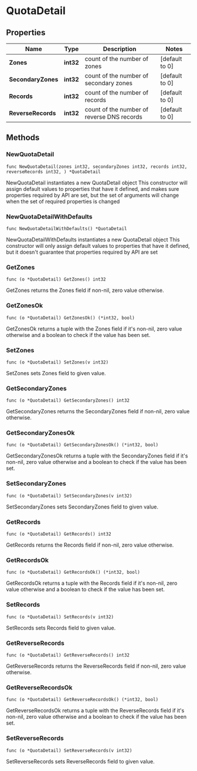# QuotaDetail

## Properties

|Name | Type | Description | Notes|
|------------ | ------------- | ------------- | -------------|
|**Zones** | **int32** | count of the number of zones | [default to 0]|
|**SecondaryZones** | **int32** | count of the number of secondary zones | [default to 0]|
|**Records** | **int32** | count of the number of records | [default to 0]|
|**ReverseRecords** | **int32** | count of the number of reverse DNS records | [default to 0]|

## Methods

### NewQuotaDetail

`func NewQuotaDetail(zones int32, secondaryZones int32, records int32, reverseRecords int32, ) *QuotaDetail`

NewQuotaDetail instantiates a new QuotaDetail object
This constructor will assign default values to properties that have it defined,
and makes sure properties required by API are set, but the set of arguments
will change when the set of required properties is changed

### NewQuotaDetailWithDefaults

`func NewQuotaDetailWithDefaults() *QuotaDetail`

NewQuotaDetailWithDefaults instantiates a new QuotaDetail object
This constructor will only assign default values to properties that have it defined,
but it doesn't guarantee that properties required by API are set

### GetZones

`func (o *QuotaDetail) GetZones() int32`

GetZones returns the Zones field if non-nil, zero value otherwise.

### GetZonesOk

`func (o *QuotaDetail) GetZonesOk() (*int32, bool)`

GetZonesOk returns a tuple with the Zones field if it's non-nil, zero value otherwise
and a boolean to check if the value has been set.

### SetZones

`func (o *QuotaDetail) SetZones(v int32)`

SetZones sets Zones field to given value.


### GetSecondaryZones

`func (o *QuotaDetail) GetSecondaryZones() int32`

GetSecondaryZones returns the SecondaryZones field if non-nil, zero value otherwise.

### GetSecondaryZonesOk

`func (o *QuotaDetail) GetSecondaryZonesOk() (*int32, bool)`

GetSecondaryZonesOk returns a tuple with the SecondaryZones field if it's non-nil, zero value otherwise
and a boolean to check if the value has been set.

### SetSecondaryZones

`func (o *QuotaDetail) SetSecondaryZones(v int32)`

SetSecondaryZones sets SecondaryZones field to given value.


### GetRecords

`func (o *QuotaDetail) GetRecords() int32`

GetRecords returns the Records field if non-nil, zero value otherwise.

### GetRecordsOk

`func (o *QuotaDetail) GetRecordsOk() (*int32, bool)`

GetRecordsOk returns a tuple with the Records field if it's non-nil, zero value otherwise
and a boolean to check if the value has been set.

### SetRecords

`func (o *QuotaDetail) SetRecords(v int32)`

SetRecords sets Records field to given value.


### GetReverseRecords

`func (o *QuotaDetail) GetReverseRecords() int32`

GetReverseRecords returns the ReverseRecords field if non-nil, zero value otherwise.

### GetReverseRecordsOk

`func (o *QuotaDetail) GetReverseRecordsOk() (*int32, bool)`

GetReverseRecordsOk returns a tuple with the ReverseRecords field if it's non-nil, zero value otherwise
and a boolean to check if the value has been set.

### SetReverseRecords

`func (o *QuotaDetail) SetReverseRecords(v int32)`

SetReverseRecords sets ReverseRecords field to given value.



